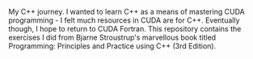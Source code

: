 My C++ journey. I wanted to learn C++ as a means of mastering CUDA programming - I felt much resources in CUDA are for C++. Eventually though, I hope to return to CUDA Fortran. This repository contains the exercises I did from Bjarne Stroustrup's marvellous book titled Programming: Principles and Practice using C++ (3rd Edition). 
